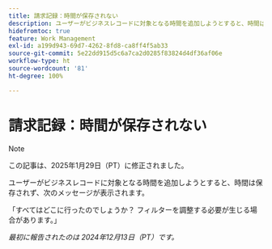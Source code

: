 ```yaml
---
title: 請求記録：時間が保存されない
description: ユーザーがビジネスレコードに対象となる時間を追加しようとすると、時間は保存されず、メッセージが表示されます。
hidefromtoc: true
feature: Work Management
exl-id: a199d943-69d7-4262-8fd8-ca8ff4f5ab33
source-git-commit: 5e22dd915d5c6a7ca2d0285f83824d4df36af06e
workflow-type: ht
source-wordcount: '81'
ht-degree: 100%

---
```


# 請求記録：時間が保存されない

>[!NOTE]
>
>この記事は、2025年1月29日（PT）に修正されました。

ユーザーがビジネスレコードに対象となる時間を追加しようとすると、時間は保存されず、次のメッセージが表示されます。

「すべてはどこに行ったのでしょうか？ フィルターを調整する必要が生じる場合があります。」

_最初に報告されたのは 2024年12月13日（PT）です。_
